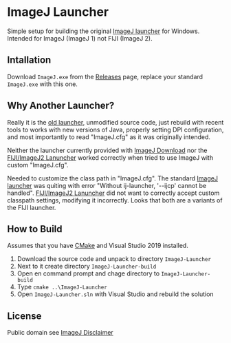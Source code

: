 ImageJ Launcher
===============
Simple setup for building the original [ImageJ launcher](https://imagej.nih.gov/ij/download/tools/Launcher.cpp) for Windows. Intended for ImageJ (ImageJ 1) not FIJI (ImageJ 2).


Intallation
-----------
Download `ImageJ.exe` from the [Releases](https://github.com/ij-plugins/ImageJ-Launcher/releases) page, replace your standard `ImageJ.exe` with this one.


Why Another Launcher?
---------------------
Really it is the [old launcher](https://imagej.nih.gov/ij/download/tools/Launcher.cpp), unmodified source code, just rebuild with recent tools to works with new versions of Java, properly setting DPI configuration, and most importantly to read "ImageJ.cfg" as it was originally intended.

Neither the launcher currently provided with [ImageJ Download](https://imagej.nih.gov/ij/download.html) nor the [FIJI/ImageJ2 Lanuncher](https://imagej.net/learn/launcher) worked correctly when tried to use ImageJ with custom "ImageJ.cfg". 

Needed to customize the class path in "ImageJ.cfg". The standard [ImageJ launcher](https://imagej.nih.gov/ij/download.html) was quiting with error "Without ij-launcher, '--ijcp' cannot be handled". [FIJI/ImageJ2 Lanuncher](https://imagej.net/learn/launcher) did not want to correctly accept custom classpath settings, modifying it incorrectly. Looks that both are a variants of the FIJI launcher.


How to Build
------------
Assumes that you have [CMake](https://cmake.org/) and Visual Studio 2019 installed.
1. Download the source code and unpack to directory `ImageJ-Launcher`
2. Next to it create directory `ImageJ-Launcher-build`
3. Open en command prompt and chage directory to `ImageJ-Launcher-build`
4. Type `cmake ..\ImageJ-Launcher`
5. Open `ImageJ-Launcher.sln` with Visual Studio and rebuild the solution


License
-------
Public domain see [ImageJ Disclaimer](https://imagej.nih.gov/ij/disclaimer.html)